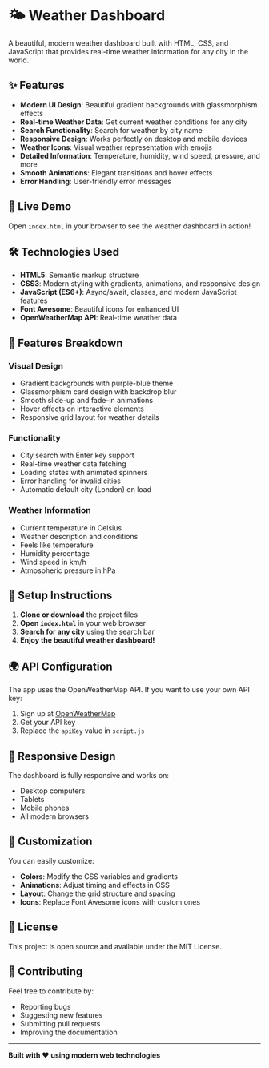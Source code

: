 # 🌤️ Weather Dashboard

A beautiful, modern weather dashboard built with HTML, CSS, and JavaScript that provides real-time weather information for any city in the world.

## ✨ Features

- **Modern UI Design**: Beautiful gradient backgrounds with glassmorphism effects
- **Real-time Weather Data**: Get current weather conditions for any city
- **Search Functionality**: Search for weather by city name
- **Responsive Design**: Works perfectly on desktop and mobile devices
- **Weather Icons**: Visual weather representation with emojis
- **Detailed Information**: Temperature, humidity, wind speed, pressure, and more
- **Smooth Animations**: Elegant transitions and hover effects
- **Error Handling**: User-friendly error messages

## 🚀 Live Demo

Open `index.html` in your browser to see the weather dashboard in action!

## 🛠️ Technologies Used

- **HTML5**: Semantic markup structure
- **CSS3**: Modern styling with gradients, animations, and responsive design
- **JavaScript (ES6+)**: Async/await, classes, and modern JavaScript features
- **Font Awesome**: Beautiful icons for enhanced UI
- **OpenWeatherMap API**: Real-time weather data

## 📱 Features Breakdown

### Visual Design
- Gradient backgrounds with purple-blue theme
- Glassmorphism card design with backdrop blur
- Smooth slide-up and fade-in animations
- Hover effects on interactive elements
- Responsive grid layout for weather details

### Functionality
- City search with Enter key support
- Real-time weather data fetching
- Loading states with animated spinners
- Error handling for invalid cities
- Automatic default city (London) on load

### Weather Information
- Current temperature in Celsius
- Weather description and conditions
- Feels like temperature
- Humidity percentage
- Wind speed in km/h
- Atmospheric pressure in hPa

## 🔧 Setup Instructions

1. **Clone or download** the project files
2. **Open `index.html`** in your web browser
3. **Search for any city** using the search bar
4. **Enjoy the beautiful weather dashboard!**

## 🌍 API Configuration

The app uses the OpenWeatherMap API. If you want to use your own API key:

1. Sign up at [OpenWeatherMap](https://openweathermap.org/api)
2. Get your API key
3. Replace the `apiKey` value in `script.js`

## 📱 Responsive Design

The dashboard is fully responsive and works on:
- Desktop computers
- Tablets
- Mobile phones
- All modern browsers

## 🎨 Customization

You can easily customize:
- **Colors**: Modify the CSS variables and gradients
- **Animations**: Adjust timing and effects in CSS
- **Layout**: Change the grid structure and spacing
- **Icons**: Replace Font Awesome icons with custom ones

## 📄 License

This project is open source and available under the MIT License.

## 🤝 Contributing

Feel free to contribute by:
- Reporting bugs
- Suggesting new features
- Submitting pull requests
- Improving the documentation

---

**Built with ❤️ using modern web technologies**
